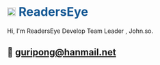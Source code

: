 
 <h1 style="color:#145894;">
 <img src="https://readerseye-lite-neutral.s3.ap-northeast-2.amazonaws.com/img/public/readerseye.ico" alt="" 
 width="20" height="20"/>&nbsp;ReadersEye</h1>
Hi, I'm ReadersEye Develop Team Leader , John.so.

## :email: guripong@hanmail.net

